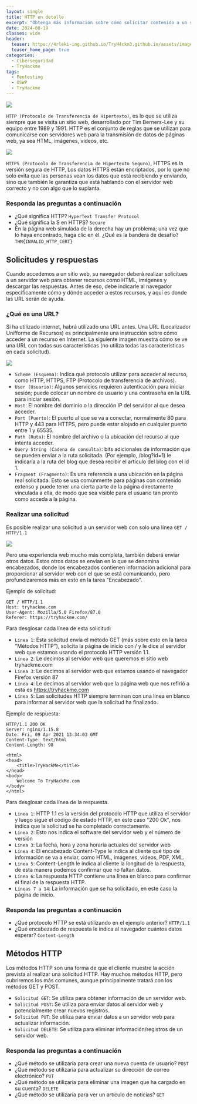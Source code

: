```yaml
---
layout: single
title: HTTP en detalle
excerpt: "Obtenga más información sobre cómo solicitar contenido a un servidor web mediante el protocolo HTTP."
date: 2024-08-19
classes: wide
header:
  teaser: https://4rleki-ing.github.io/TryH4ckm3.github.io/assets/images/HTTP-Detalle/Detalle.png
  teaser_home_page: true
categories:
  - Ciberseguridad
  - TryHackme
tags:
  - Pentesting
  - OSWP
  - TryHackme
---
```


<img align="center" src="https://4rleki-ing.github.io/TryH4ckm3.github.io/assets/images/HTTP-Detalle/Portada.png">

`HTTP (Protocolo de Transferencia de Hipertexto)`, es lo que se utiliza siempre que se visita un sitio web, desarrollado por Tim Berners-Lee y su equipo entre 1989 y 1991. HTTP es el conjunto de reglas que se utilizan para comunicarse con servidores web para la transmisión de datos de páginas web, ya sea HTML, imágenes, videos, etc.

<img align="center" src="https://4rleki-ing.github.io/TryH4ckm3.github.io/assets/images/HTTP-Detalle/HTTP.png">

`HTTPS (Protocolo de Transferencia de Hipertexto Seguro)`, HTTPS es la versión segura de HTTP, Los datos HTTPS están encriptados, por lo que no solo evita que las personas vean los datos que está recibiendo y enviando, sino que también le garantiza que está hablando con el servidor web correcto y no con algo que lo suplanta.

### Responda las preguntas a continuación
- ¿Qué significa HTTP? `HyperText Transfer Protocol`
- ¿Qué significa la S en HTTPS? `Secure`
- En la página web simulada de la derecha hay un problema; una vez que lo haya encontrado, haga clic en él. ¿Qué es la bandera de desafío? `THM{INVALID_HTTP_CERT}`

## Solicitudes y respuestas
Cuando accedemos a un sitio web, su navegador deberá realizar solicitues a un servidor web para obtener recursos como HTML, imágenes y descargar las respuestas. Antes de eso, debe indicarle al navegador específicamente cómo y dónde acceder a estos recursos, y aquí es donde las URL serán de ayuda.

### ¿Qué es una URL?
Si ha utilizado internet, habrá utilizado una URL antes. Una URL (Localizador Unifforme de Recursos) es principalmente una instrucción sobre cómo acceder a un recurso en Internet. La siguiente imagen muestra cómo se ve una URL con todas sus características (no utiliza todas las caracteristicas en cada solicitud).

<img align="center" src="https://4rleki-ing.github.io/TryH4ckm3.github.io/assets/images/HTTP-Detalle/URL.png">

- `Scheme (Esquema)`: Indica qué protocolo utilizar para acceder al recurso, como HTTP, HTTPS, FTP (Protocolo de transferencia de archivos).
- `User (Usuario)`: Algunos servicios requieren autenticación para iniciar sesión; puede colocar un nombre de usuario y una contraseña en la URL para iniciar sesión.
- `Host`: El nombre del dominio o la dirección IP del servidor al que desea acceder.
- `Port (Puerto)`: El puerto al que se va a conectar, normalmente 80 para HTTP y 443 para HTTPS, pero puede estar alojado en cualquier puerto entre 1 y 65535.
- `Path (Ruta)`: El nombre del archivo o la ubicación del recurso al que intenta acceder.
- `Query String (Cadena de consulta)`: bits adicionales de información que se pueden enviar a la ruta solicitada. (Por ejemplo, /blog?id=1) le indicaría a la ruta del blog que desea recibir el artículo del blog con el id 1.
- `Fragment (Fragmento)`: Es una referencia a una ubicación en la página real solicitada. Esto se usa comúnmente para páginas con contenido extenso y puede tener una cierta parte de la página directamente vinculada a ella, de modo que sea visible para el usuario tan pronto como acceda a la página.

### Realizar una solicitud
Es posible realizar una solicitud a un servidor web con solo una línea `GET / HTTP/1.1`

<img align="center" src="https://4rleki-ing.github.io/TryH4ckm3.github.io/assets/images/HTTP-Detalle/Solicitud-GET.png">

Pero una experiencia web mucho más completa, también deberá enviar otros datos. Estos otros datos se envían en lo que se denomina encabezados, donde los encabezados contienen información adicional para proporcionar al servidor web con el que se está comunicando, pero profundizaremos más en esto en la tarea "Encabezado".

Ejemplo de solicitud: 

```text
GET / HTTP/1.1
Host: tryhackme.com
User-Agent: Mozilla/5.0 Firefox/87.0
Referer: https://tryhackme.com/

```

Para desglosar cada línea de esta solicitud:

- `Línea 1`: Esta solicitud envía el método GET (más sobre esto en la tarea "Métodos HTTP"), solicita la página de inicio con / y le dice al servidor web que estamos usando el protocolo HTTP versión 1.1.
- `Línea 2`: Le decimos al servidor web que queremos el sitio web tryhackme.com
- `Línea 3`: Le decimos al servidor web que estamos usando el navegador Firefox versión 87
- `Línea 4`: Le decimos al servidor web que la página web que nos refirió a esta es https://tryhackme.com
- `Línea 5`: Las solicitudes HTTP siempre terminan con una línea en blanco para informar al servidor web que la solicitud ha finalizado.

Ejemplo de respuesta:

```text
HTTP/1.1 200 OK
Server: nginx/1.15.8
Date: Fri, 09 Apr 2021 13:34:03 GMT
Content-Type: text/html
Content-Length: 98

<html>
<head>
    <title>TryHackMe</title>
</head>
<body>
    Welcome To TryHackMe.com
</body>
</html>
```

Para desglosar cada línea de la respuesta.

- `Línea 1`: HTTP 1.1 es la versión del protocolo HTTP que utiliza el servidor y luego sigue el código de estado HTTP, en este caso "200 Ok", nos indica que la solicitud se ha completado correctamente.
- `Línea 2`: Esto nos indica el software del servidor web y el número de versión
- `Línea 3`: La fecha, hora y zona horaria actuales del servidor web
- `Línea 4`: El encabezado Content-Type le indica al cliente qué tipo de información se va a enviar, como HTML, imágenes, videos, PDF, XML.
- `Línea 5`: Content-Length le indica al cliente la longitud de la respuesta, de esta manera podemos confirmar que no faltan datos.
- `Línea 6`: La respuesta HTTP contiene una línea en blanco para confirmar el final de la respuesta HTTP.
- `Líneas 7 a 14`: La información que se ha solicitado, en este caso la página de inicio.

### Responda las preguntas a continuación
- ¿Qué protocolo HTTP se está utilizando en el ejemplo anterior? `HTTP/1.1`
- ¿Qué encabezado de respuesta le indica al navegador cuántos datos esperar? `Content-Length`

## Métodos HTTP
Los métodos HTTP son una forma de que el cliente muestre la acción prevista al realizar una solicitud HTTP. Hay muchos métodos HTTP, pero cubriremos los más comunes, aunque principalmente tratará con los métodos GET y POST.

- `Solicitud GET`: Se utiliza para obtener información de un servidor web.
- `Solicitud POST`: Se utiliza para enviar datos al servidor web y potencialmente crear nuevos registros.
- `Solicitud PUT`: Se utiliza para enviar datos a un servidor web para actualizar información.
- `Solicitud DELETE`: Se utiliza para eliminar información/registros de un servidor web.

### Responda las preguntas a continuación
- ¿Qué método se utilizaría para crear una nueva cuenta de usuario? `POST`
- ¿Qué método se utilizaría para actualizar su dirección de correo electrónico? `PUT`
- ¿Qué método se utilizaría para eliminar una imagen que ha cargado en su cuenta? `DELETE`
- ¿Qué método se utilizaría para ver un artículo de noticias? `GET`

